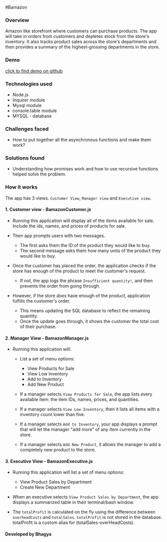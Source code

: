 #Bamazon 

### Overview
Amazon like storefront where customers can purchase products. The app will take in orders from customers and depletes stock from the store's inventory. It also tracks product sales across the store's departments and then provides a summary of the highest-grossing departments in the store. 

### Demo
[click to find demo on github](https://github.com/bhagya88/bamazon/blob/master/demo)

### Technologies used
* Node.js
* Inquirer module
* Mysql module
* console.table module
* MYSQL - database

### Challenges faced
* How to put together all the asynchronous functions and make them work?

### Solutions found
* Understanding how promises work and how to use recursive functions helped solve the problem.

### How it works
The app has  3 views. `Customer View`, `Manager view` and `Executive view`. 

#### 1. Customer view - BamazonCustomer.js

* Running this application will display all of the items available for sale. Include the ids, names, and prices of products for sale.

* Then app prompts users with two messages. 
	* The first asks them the ID of the product they would like to buy. 
	* The second message asks them how many units of the product they would like to buy.

* Once the customer has placed the order, the application checks if the store has enough of the product to meet the customer's request. 
	* If not, the app logs the phrase `Insufficient quantity!`, and then prevents the order from going through.

* However, if the store *does* have enough of the product, application fulfills the customer's order. 
	* This means updating the SQL database to reflect the remaining quantity.
	* Once the update goes through, it shows the customer the total cost of their purchase.

#### 2. Manager View - BamazonManager.js

* Running this application will:

	* List a set of menu options: 
		* View Products for Sale 
		* View Low Inventory
		* Add to Inventory
		* Add New Product

	* If a manager selects `View Products for Sale`, the app lists every available item: the item IDs, names, prices, and quantities.

	* If a manager selects `View Low Inventory`, then it lists all items with a inventory count lower than five.

	* If a manager selects `Add to Inventory`, your app displays a prompt that will let the manager "add more" of any item currently in the store. 

	* If a manager selects `Add New Product`, it allows the manager to add a completely new product to the store.



#### 3. Executive View - BamazonExecutive.js

* Running this application will list a set of menu options: 
	* View Product Sales by Department 
	* Create New Department

* When an executive selects `View Product Sales by Department`, the app displays a summarized table in their terminal/bash window. 


* The `totalProfit` is calculated on the fly using the difference between `overheadCosts` and `totalSales`. `totalProfit` is not stored in the database. totalProfit is a custom alias for (totalSales-overHeadCosts). 


#### Developed by Bhagya